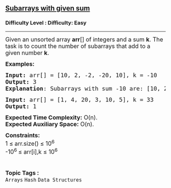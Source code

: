 <h2><a href="https://www.geeksforgeeks.org/problems/subarray-range-with-given-sum2804/1?page=6&category=Hash&sortBy=submissions">Subarrays with given sum</a></h2><h3>Difficulty Level : Difficulty: Easy</h3><hr><div class="problems_problem_content__Xm_eO"><p><span style="font-size: 18px;">Given an unsorted array <strong>arr</strong>[] of integers and a sum <strong>k</strong>. The task is to count the number of subarrays that add to a given number <strong>k</strong>.</span></p>
<p><span style="font-size: 18px;"><strong>Examples:</strong></span></p>
<pre><span style="font-size: 18px;"><strong>Input: </strong>arr[] = [10, 2, -2, -20, 10], k = -10
<strong>Output:</strong> 3
<strong>Explanation</strong>: Subarrays with sum -10 are: [10, 2, -2, -20], [2, -2, -20, 10] and [-20, 10].
</span></pre>
<pre><span style="font-size: 18px;"><strong>Input: </strong>arr[] = [1, 4, 20, 3, 10, 5], k = 33
<strong>Output:</strong> 1
</span></pre>
<p><span style="font-size: 18px;"><strong>Expected Time Complexity:</strong> O(n).<br><strong>Expected Auxiliary Space:</strong> O(n).</span></p>
<p><span style="font-size: 18px;"><strong>Constraints:</strong><br>1 ≤ arr.size() ≤ 10<sup>6<br></sup>-10<sup>6 </sup>≤ arr[i],k ≤ 10<sup>6</sup></span></p></div><br><p><span style=font-size:18px><strong>Topic Tags : </strong><br><code>Arrays</code>&nbsp;<code>Hash</code>&nbsp;<code>Data Structures</code>&nbsp;